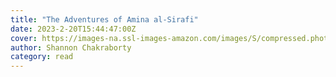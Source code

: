 ```yaml
---
title: "The Adventures of Amina al-Sirafi"
date: 2023-2-20T15:44:47:00Z
cover: https://images-na.ssl-images-amazon.com/images/S/compressed.photo.goodreads.com/books/1663869260i/61294937.jpg
author: Shannon Chakraborty
category: read
---
```

